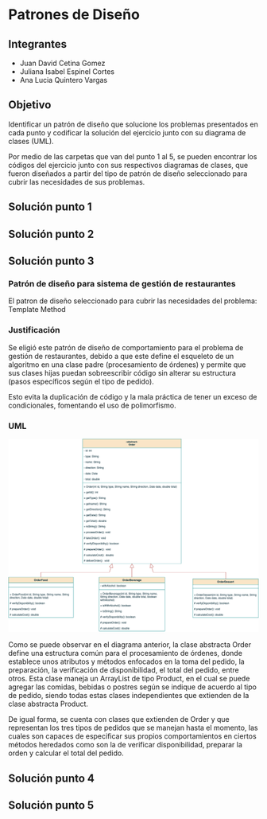 # Patrones de Diseño

## Integrantes
+ Juan David Cetina Gomez
+ Juliana Isabel Espinel Cortes
+ Ana Lucia Quintero Vargas

## Objetivo
Identificar un patrón de diseño que solucione los problemas presentados en cada punto y codificar la solución del ejercicio junto con su diagrama de clases (UML).

Por medio de las carpetas que van del punto 1 al 5, se pueden encontrar los códigos del ejercicio junto con sus respectivos diagramas de clases, que fueron diseñados a partir del tipo de patrón de diseño seleccionado para cubrir las necesidades de sus problemas.

## Solución punto 1


## Solución punto 2


## Solución punto 3

### Patrón de diseño para sistema de gestión de restaurantes

El patron de diseño seleccionado para cubrir las necesidades del problema: Template Method

### Justificación

Se eligió este patrón de diseño de comportamiento para el problema de gestión de restaurantes, debido a que este define el esqueleto de un algoritmo en una clase padre (procesamiento de órdenes) y permite que sus clases hijas puedan sobreescribir código sin alterar su estructura (pasos específicos según el tipo de pedido).

Esto evita la duplicación de código y la mala práctica de tener un exceso de condicionales, fomentando el uso de polimorfismo.

### UML

![Diagrama de clase](soluciones/punto3/GestionOrdenes.png)

Como se puede observar en el diagrama anterior, la clase abstracta Order define una estructura común para el procesamiento de órdenes, donde establece unos atributos y métodos enfocados en la toma del pedido, la preparación, la verificación de disponibilidad, el total del pedido, entre otros. Esta clase maneja un ArrayList de tipo Product, en el cual se puede agregar las comidas, bebidas o postres según se indique de acuerdo al tipo de pedido, siendo todas estas clases independientes que extienden de la clase abstracta Product.

De igual forma, se cuenta con clases que extienden de Order y que representan los tres tipos de pedidos que se manejan hasta el momento, las cuales son capaces de especificar sus propios comportamientos en ciertos métodos heredados como son la de verificar disponibilidad, preparar la orden y calcular el total del pedido.


## Solución punto 4


## Solución punto 5

